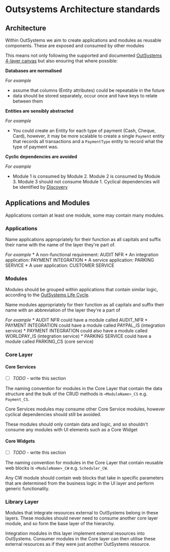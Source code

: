 # Outsystems Architecture standards

## Architecture
Within OutSystems we aim to create applications and modules as reusable components. These are exposed and consumed by other modules

This means not only following the supported and documented [OutSystems 4-layer canvas](https://success.outsystems.com/Support/Enterprise_Customers/Maintenance_and_Operations/Designing_the_architecture_of_your_OutSystems_applications/01_The_4_Layer_Canvas) but also ensuring that where possible:

**Databases are normalised** 

_For example_
* assume that columns (Entity attributes) could be repeatable in the future
* data should be stored separately, occur once and have keys to relate between them

**Entities are sensibly abstracted**

_For example_
* You could create an Entity for each type of payment (Cash, Cheque, Card), however, it may be more scalable to create a single `Payment` entity that records all transactions and a `PaymentType` entity to record what the type of payment was.

**Cyclic dependencies are avoided**

_For example_
* Module 1 is consumed by Module 2. Module 2 is consumed by Module 3. Module 3 should not consume Module 1. Cyclical dependencies will be identified by [Discovery](https://lgss-dev.outsystemsenterprise.com/Discovery/)

## Applications and Modules
Applications contain at least one module, some may contain many modules.

### Applications
Name applications appropriately for their function as all capitals and suffix their name with the name of the layer they're part of.

_For example_
	* A non-functional requirement: AUDIT NFR
	* An integration application: PAYMENT INTEGRATION
	* A service application: PARKING SERVICE
	* A user application: CUSTOMER SERVICE

### Modules
Modules should be grouped within applications that contain similar logic, according to the [OutSystems Life Cycle](https://success.outsystems.com/Evaluation/Lifecycle_Management).

Name modules appropriately for their function as all capitals and suffix their name with an abbreviation of the layer they're a part of

_For example_
	* AUDIT NFR could have a module called AUDIT_NFR
	* PAYMENT INTEGRATION could have a module called PAYPAL_IS (integration service)
	* PAYMENT INTEGRATION could also have a module called WORLDPAY_IS (integration service)
	* PARKING SERVICE could have a module called PARKING_CS (core service)

### Core Layer

#### Core Services
* [ ] _TODO_ - write this section

The naming convention for modules in the Core Layer that contain the data structure and the bulk of the CRUD methods is `<ModuleName>_CS` e.g. `Payment_CS`.

Core Services modules may consume other Core Service modules, however cyclical dependencies should still be avoided.

These modules should only contain data and logic, and so shouldn't consume any modules with UI elements such as a Core Widget

#### Core Widgets
* [ ] _TODO_ - write this section 

The naming convention for modules in the Core Layer that contain reusable web blocks is `<ModuleName>_CW` e.g. `Scheduler_CW`.

Any CW module should contain web blocks that take in specific parameters that are determined from the business logic in the UI layer and perform generic functionality.

### Library Layer

Modules that integrate resources external to OutSystems belong in these layers. These modules should never need to consume another core layer module, and so form the base layer of the hierarchy.

Integration modules in this layer implement external resources into OutSystems. Consumer modules in the Core layer can then utilise these external resources as if they were just another OutSystems resource.
